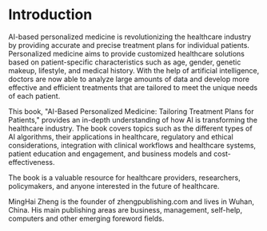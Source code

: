 # Introduction

AI-based personalized medicine is revolutionizing the healthcare industry by providing accurate and precise treatment plans for individual patients. Personalized medicine aims to provide customized healthcare solutions based on patient-specific characteristics such as age, gender, genetic makeup, lifestyle, and medical history. With the help of artificial intelligence, doctors are now able to analyze large amounts of data and develop more effective and efficient treatments that are tailored to meet the unique needs of each patient.

This book, "AI-Based Personalized Medicine: Tailoring Treatment Plans for Patients," provides an in-depth understanding of how AI is transforming the healthcare industry. The book covers topics such as the different types of AI algorithms, their applications in healthcare, regulatory and ethical considerations, integration with clinical workflows and healthcare systems, patient education and engagement, and business models and cost-effectiveness.

The book is a valuable resource for healthcare providers, researchers, policymakers, and anyone interested in the future of healthcare.

MingHai Zheng is the founder of zhengpublishing.com and lives in Wuhan, China. His main publishing areas are business, management, self-help, computers and other emerging foreword fields.
